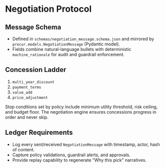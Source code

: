 # Negotiation Protocol

## Message Schema
- Defined in `schemas/negotiation_message.schema.json` and mirrored by `procur.models.NegotiationMessage` (Pydantic model).
- Fields combine natural-language bullets with deterministic `machine_rationale` for audit and guardrail enforcement.

## Concession Ladder
1. `multi_year_discount`
2. `payment_terms`
3. `value_add`
4. `price_adjustment`

Stop conditions set by policy include minimum utility threshold, risk ceiling, and budget floor. The negotiation engine ensures concessions progress in order and never skip.

## Ledger Requirements
- Log every sent/received `NegotiationMessage` with timestamp, actor, hash of content.
- Capture policy validations, guardrail alerts, and approvals.
- Provide replay capability to regenerate "Why this pick" narratives.
